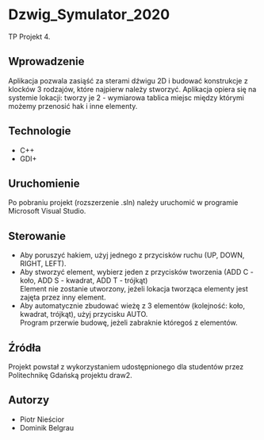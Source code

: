 # Dzwig_Symulator_2020
TP Projekt 4.

## Wprowadzenie
Aplikacja pozwala zasiąść za sterami dźwigu 2D i budować konstrukcje z klocków 3 rodzajów, które najpierw należy stworzyć.
Aplikacja opiera się na systemie lokacji: tworzy je 2 - wymiarowa tablica miejsc między którymi możemy przenosić hak i inne elementy.
## Technologie
- C++
- GDI+
## Uruchomienie
Po pobraniu projekt (rozszerzenie .sln) należy uruchomić w programie Microsoft Visual Studio.
## Sterowanie
- Aby poruszyć hakiem, użyj jednego z przycisków ruchu (UP, DOWN, RIGHT, LEFT).  
- Aby stworzyć element, wybierz jeden z przycisków tworzenia (ADD C - koło, ADD S - kwadrat, ADD T - trójkąt)  
Element nie zostanie utworzony, jeżeli lokacja tworząca elementy jest zajęta przez inny element.  
- Aby automatycznie zbudować wieżę z 3 elementów (kolejność: koło, kwadrat, trójkąt), użyj przycisku AUTO.  
Program przerwie budowę, jeżeli zabraknie któregoś z elementów.  
## Źródła
Projekt powstał z wykorzystaniem udostępnionego dla studentów przez Politechnikę Gdańską projektu draw2.
## Autorzy
- Piotr Nieścior
- Dominik Belgrau
